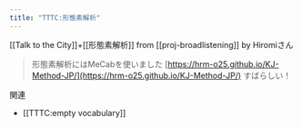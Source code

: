 ```yaml
---
title: "TTTC:形態素解析"
---
```


[[Talk to the City]]+[[形態素解析]]
from [[proj-broadlistening]] by Hiromiさん
> 形態素解析にはMeCabを使いました
>  [https://hrm-o25.github.io/KJ-Method-JP/](https://hrm-o25.github.io/KJ-Method-JP/)
すばらしい！

関連
- [[TTTC:empty vocabulary]]
